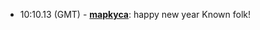 * <a id="10:10.13">10:10.13 (GMT)</a> - __[mapkyca](https://github.com/mapkyca)__: happy new year Known folk!
